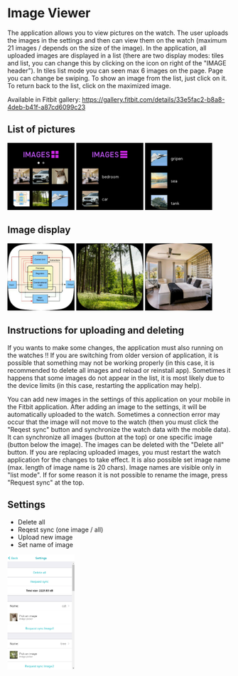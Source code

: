 # Image Viewer
The application allows you to view pictures on the watch. The user uploads the images in the settings and then can view them on the watch (maximum 21 images / depends on the size of the image). In the application, all uploaded images are displayed in a list (there are two display modes: tiles and list, you can change this by clicking on the icon on right of the "IMAGE header"). In tiles list mode you can seen max 6 images on the page. Page you can change be swiping. To show an image from the list, just click on it. To return back to the list, click on the maximized image.

Available in Fitbit gallery: https://gallery.fitbit.com/details/33e5fac2-b8a8-4deb-b41f-a87cd6099c23

## List of pictures
<div>
  <img src="./doc/img2.png" width="30%">
  <img src="./doc/img3.png" width="30%">
  <img src="./doc/img4.png" width="30%">
</div>

## Image display
<div>
  <img src="./doc/img5.png" width="30%">
  <img src="./doc/img6.png" width="30%">
  <img src="./doc/img7.png" width="30%">
</div>

## Instructions for uploading and deleting
If you wants to make some changes, the application must also running on the watches !! If you are switching from older version of application, it is possible that something may not be working properly (in this case, it is recommended to delete all images and reload or reinstall app). Sometimes it happens that some images do not appear in the list, it is most likely due to the device limits (in this case, restarting the application may help).

You can add new images in the settings of this application on your mobile in the Fitbit application. After adding an image to the settings, it will be automatically uploaded to the watch. Sometimes a connection error may occur that the image will not move to the watch (then you must click the "Reqest sync" button and synchronize the watch data with the mobile data). It can synchronize all images (button at the top) or one specific image (button below the image). The images can be deleted with the "Delete all" button. If you are replacing uploaded images, you must restart the watch application for the changes to take effect. It is also possible set image name (max. length of image name is 20 chars). Image names are visible only in "list mode". If for some reason it is not possible to rename the image, press "Request sync" at the top.

## Settings
  * Delete all
  * Reqest sync (one image / all)
  * Upload new image
  * Set name of image
<div>
  <img src="./doc/img1.png" width="30%">
</div>

